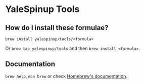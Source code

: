 # YaleSpinup Tools

## How do I install these formulae?

`brew install yalespinup/tools/<formula>`

Or `brew tap yalespinup/tools` and then `brew install <formula>`.

## Documentation

`brew help`, `man brew` or check [Homebrew's documentation](https://docs.brew.sh).
